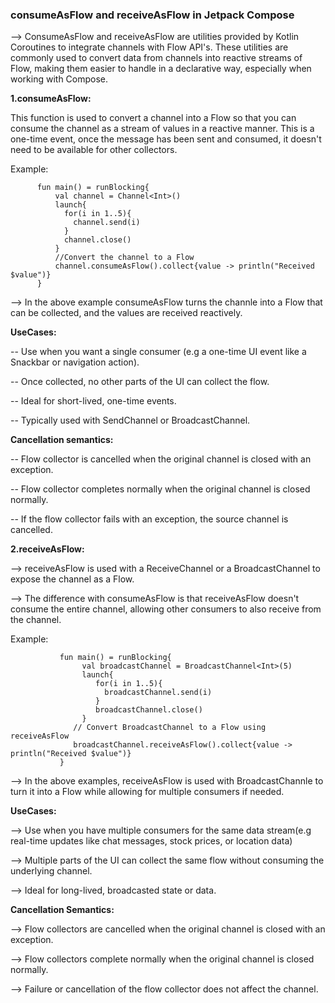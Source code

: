 ### consumeAsFlow and receiveAsFlow in Jetpack Compose

--> ConsumeAsFlow and receiveAsFlow are utilities provided by Kotlin Coroutines to integrate channels with Flow API's. These utilities are commonly used to convert data from channels into reactive streams of Flow, making them easier to handle in a declarative way, especially when working with Compose.

**1.consumeAsFlow:**

This function is used to convert a channel into a Flow so that you can consume the channel as a stream of values in a reactive manner. This is a one-time event, once the message has been sent and consumed, it doesn't need to be available for other collectors.

Example:

          fun main() = runBlocking{
              val channel = Channel<Int>()
              launch{
                for(i in 1..5){
                  channel.send(i)
                }
                channel.close()
              }
              //Convert the channel to a Flow
              channel.consumeAsFlow().collect{value -> println("Received $value")}
          }

--> In the above example consumeAsFlow turns the channle into a Flow that can be collected, and the values are received reactively.

**UseCases:**

-- Use when you want a single consumer (e.g a one-time UI event like a Snackbar or navigation action).

-- Once collected, no other parts of the UI can collect the flow.

-- Ideal for short-lived, one-time events.

-- Typically used with SendChannel or BroadcastChannel.

**Cancellation semantics:**

-- Flow collector is cancelled when the original channel is closed with an exception.

-- Flow collector completes normally when the original channel is closed normally.

-- If the flow collector fails with an exception, the source channel is cancelled.


**2.receiveAsFlow:**

--> receiveAsFlow is used with a ReceiveChannel or a BroadcastChannel to expose the channel as a Flow.

--> The difference with consumeAsFlow is that receiveAsFlow doesn't consume the entire channel, allowing other consumers to also receive from the channel.

Example:

               fun main() = runBlocking{
                    val broadcastChannel = BroadcastChannel<Int>(5)
                    launch{
                       for(i in 1..5){
                         broadcastChannel.send(i)
                       }
                       broadcastChannel.close()
                    }
                  // Convert BroadcastChannel to a Flow using receiveAsFlow
                  broadcastChannel.receiveAsFlow().collect{value -> println("Received $value")}
               }


--> In the above examples, receiveAsFlow is used with BroadcastChannle to turn it into a Flow while allowing for multiple consumers if needed.

**UseCases:**

--> Use when you have multiple consumers for the same data stream(e.g real-time updates like chat messages, stock prices, or location data)

--> Multiple parts of the UI can collect the same flow without consuming the underlying channel.

--> Ideal for long-lived, broadcasted state or data.

**Cancellation Semantics:**

--> Flow collectors are cancelled when the original channel is closed with an exception.

--> Flow collectors complete normally when the original channel is closed normally.

--> Failure or cancellation of the flow collector does not affect the channel.
